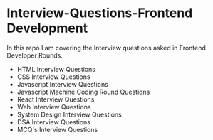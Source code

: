 # Interview-Questions-Frontend Development

In this repo I am covering the Interview questions asked in Frontend Developer Rounds.

- HTML Interview Questions
- CSS Interview Questions
- Javascript Interview Questions
- Javascript Machine Coding Round Questions
- React Interview Questions
- Web Interview Questions
- System Design Interview Questions
- DSA Interview Questions
- MCQ's Interview Questions
